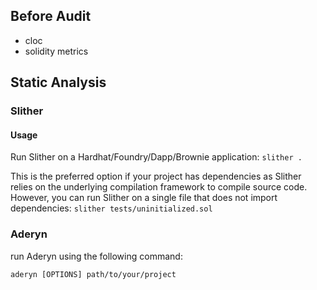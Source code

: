 ## Before Audit
* cloc
* solidity metrics

## Static Analysis

### Slither

#### Usage
Run Slither on a Hardhat/Foundry/Dapp/Brownie application:
`slither .`

This is the preferred option if your project has dependencies as Slither relies on the underlying compilation framework to compile source code.
However, you can run Slither on a single file that does not import dependencies:
`slither tests/uninitialized.sol`

### Aderyn
run Aderyn using the following command:

`aderyn [OPTIONS] path/to/your/project`